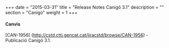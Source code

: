 +++
date        = "2015-03-31"
title       = "Release Notes Canigó 3.1"
description = ""
section     = "Canigó"
weight      = 1
+++

#### Canvis

[CAN-1956] (http://cstd.ctti.gencat.cat/jiracstd/browse/CAN-1956) - Publicació Canigó 3.1.



